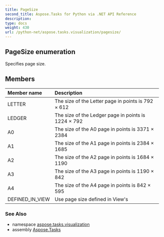 ```yaml
---
title: PageSize
second_title: Aspose.Tasks for Python via .NET API Reference
description: 
type: docs
weight: 430
url: /python-net/aspose.tasks.visualization/pagesize/
---
```


## PageSize enumeration

Specifies page size.

## Members
| Member name | Description |
| :- | :- |
|LETTER|The size of the Letter page in points is 792 × 612|
|LEDGER|The size of the Ledger page in points is 1224 × 792|
|A0|The size of the A0 page in points is 3371 × 2384|
|A1|The size of the A1 page in points is 2384 × 1685|
|A2|The size of the A2 page in points is 1684 × 1190|
|A3|The size of the A3 page in points is 1190 × 842|
|A4|The size of the A4 page in points is 842 × 595|
|DEFINED_IN_VIEW|Use page size defined in View's|

### See Also

* namespace [aspose.tasks.visualization](/tasks/python-net/aspose.tasks.visualization/)
* assembly [Aspose.Tasks](/tasks/python-net/)

